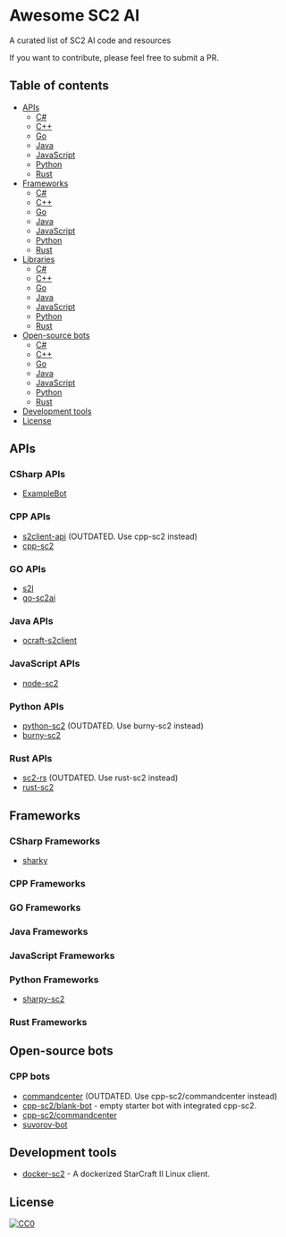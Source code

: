 # Awesome SC2 AI 
A curated list of SC2 AI code and resources

If you want to contribute, please feel free to submit a PR.

## Table of contents
  - [APIs](#apis)
    - [C#](#csharp-apis)
    - [C++](#cpp-apis)
    - [Go](#go-apis)
    - [Java](#java-apis)
    - [JavaScript](#js-apis)
    - [Python](#python-apis)
    - [Rust](#rust-apis)
  - [Frameworks](#frameworks)
    - [C#](#csharp-frameworks)
    - [C++](#cpp-frameworks)
    - [Go](#go-frameworks)
    - [Java](#java-frameworks)
    - [JavaScript](#js-frameworks)
    - [Python](#python-frameworks)
    - [Rust](#rust-frameworks)
  - [Libraries](#libraries)
    - [C#](#csharp-lib)
    - [C++](#cpp-lib)
    - [Go](#go-lib)
    - [Java](#java-lib)
    - [JavaScript](#js-lib)
    - [Python](#python-lib)
    - [Rust](#rust-lib)
  - [Open-source bots](#open-source-bots)
    - [C#](#csharp-bots)
    - [C++](#cpp-bots)
    - [Go](#go-bots)
    - [Java](#java-bots)
    - [JavaScript](#js-bots)
    - [Python](#python-bots)
    - [Rust](#rust-bots)
  - [Development tools](#development-tools)
  - [License](#license)

## APIs

### CSharp APIs

* [ExampleBot](https://github.com/SimonPrins/ExampleBot)

### CPP APIs

* [s2client-api](https://github.com/Blizzard/s2client-api) (OUTDATED. Use cpp-sc2 instead)
* [cpp-sc2](https://github.com/cpp-sc2/cpp-sc2)

### GO APIs

* [s2l](https://github.com/aiseeq/s2l)
* [go-sc2ai](https://github.com/chippydip/go-sc2ai)

### Java APIs

* [ocraft-s2client](https://github.com/ocraft/ocraft-s2client)

### JavaScript APIs

* [node-sc2](https://github.com/node-sc2/core)

### Python APIs
* [python-sc2](https://github.com/dentosal/python-sc2) (OUTDATED. Use burny-sc2 instead)
* [burny-sc2](https://github.com/BurnySc2/python-sc2)

### Rust APIs
* [sc2-rs](https://github.com/awestlake87/sc2-rs) (OUTDATED. Use rust-sc2 instead)
* [rust-sc2](https://github.com/UltraMachine/rust-sc2)

## Frameworks

### CSharp Frameworks

* [sharky](https://github.com/sharknice/Sharky)

### CPP Frameworks


### GO Frameworks


### Java Frameworks


### JavaScript Frameworks


### Python Frameworks
* [sharpy-sc2](https://github.com/DrInfy/sharpy-sc2)

### Rust Frameworks


## Open-source bots

### CPP bots

* [commandcenter](https://github.com/davechurchill/commandcenter) (OUTDATED. Use cpp-sc2/commandcenter instead)
* [cpp-sc2/blank-bot](https://github.com/cpp-sc2/blank-bot) - empty starter bot with integrated cpp-sc2.
* [cpp-sc2/commandcenter](https://github.com/cpp-sc2/commandcenter)
* [suvorov-bot](https://github.com/alkurbatov/suvorov-bot)

## Development tools

* [docker-sc2](https://github.com/cpp-sc2/docker-sc2) - A dockerized StarCraft II Linux client.

## License

[![CC0](https://licensebuttons.net/p/zero/1.0/88x31.png)](https://creativecommons.org/publicdomain/zero/1.0/)
